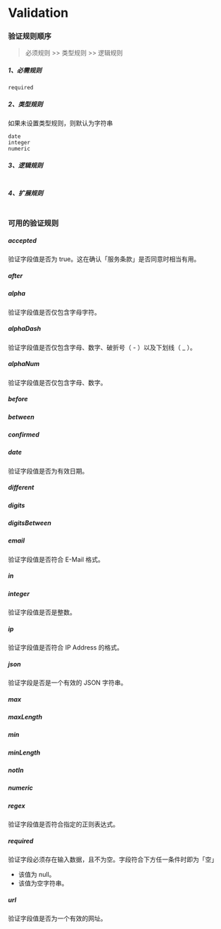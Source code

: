 # Validation

### 验证规则顺序

> 必须规则 >> 类型规则 >> 逻辑规则 

##### 1、必需规则
```
required
```

##### 2、类型规则
如果未设置类型规则，则默认为字符串
```
date
integer
numeric
```

##### 3、逻辑规则
```

```

##### 4、扩展规则
```

```

### 可用的验证规则

##### accepted
验证字段值是否为 true。这在确认「服务条款」是否同意时相当有用。

##### after

##### alpha
验证字段值是否仅包含字母字符。

##### alphaDash
验证字段值是否仅包含字母、数字、破折号（ - ）以及下划线（ _ ）。

##### alphaNum
验证字段值是否仅包含字母、数字。

##### before

##### between

##### confirmed

##### date
验证字段值是否为有效日期。

##### different

##### digits

##### digitsBetween

##### email
验证字段值是否符合 E-Mail 格式。

##### in

##### integer
验证字段值是否是整数。

##### ip
验证字段值是否符合 IP Address 的格式。

##### json
验证字段是否是一个有效的 JSON 字符串。

##### max

##### maxLength

##### min

##### minLength

##### notIn

##### numeric

##### regex
验证字段值是否符合指定的正则表达式。

##### required
验证字段必须存在输入数据，且不为空。字段符合下方任一条件时即为「空」

- 该值为 null。
- 该值为空字符串。

##### url
验证字段值是否为一个有效的网址。


